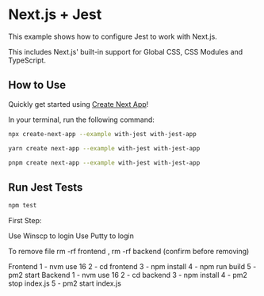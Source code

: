 # Next.js + Jest

This example shows how to configure Jest to work with Next.js.

This includes Next.js' built-in support for Global CSS, CSS Modules and TypeScript.

## How to Use

Quickly get started using [Create Next App](https://github.com/vercel/next.js/tree/canary/packages/create-next-app#readme)!

In your terminal, run the following command:

```bash
npx create-next-app --example with-jest with-jest-app
```

```bash
yarn create next-app --example with-jest with-jest-app
```

```bash
pnpm create next-app --example with-jest with-jest-app
```

## Run Jest Tests

```bash
npm test
```

First Step:

Use Winscp to login
Use Putty to login

To remove file rm -rf frontend , rm -rf backend (confirm before removing)

Frontend
1 - nvm use 16
2 - cd frontend
3 - npm install
4 - npm run build
5 - pm2 start
Backend
1 - nvm use 16
2 - cd backend
3 - npm install
4 - pm2 stop index.js
5 - pm2 start index.js
